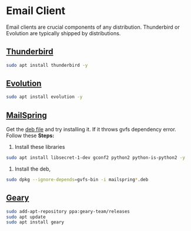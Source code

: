 # Email Client

Email clients are crucial components of any distribution. Thunderbird or Evolution are typically shipped by distributions.

## [Thunderbird](https://www.thunderbird.net/en-US/)

```sh
sudo apt install thunderbird -y
```

## [Evolution](https://help.gnome.org/users/evolution/stable/)

```sh
sudo apt install evolution -y
```

## [MailSpring](https://getmailspring.com/)

Get the [deb file](https://github.com/Foundry376/Mailspring/releases) and try installing it.
If it throws gvfs dependency error. Follow these **Steps:**

1. Install these libraries

```sh
sudo apt install libsecret-1-dev gconf2 python2 python-is-python2 -y
```

1. Install the deb,

```sh
sudo dpkg --ignore-depends=gvfs-bin -i mailspring*.deb
```

## [Geary](https://wiki.gnome.org/Apps/Geary)

```sh
sudo add-apt-repository ppa:geary-team/releases
sudo apt update
sudo apt install geary
```
